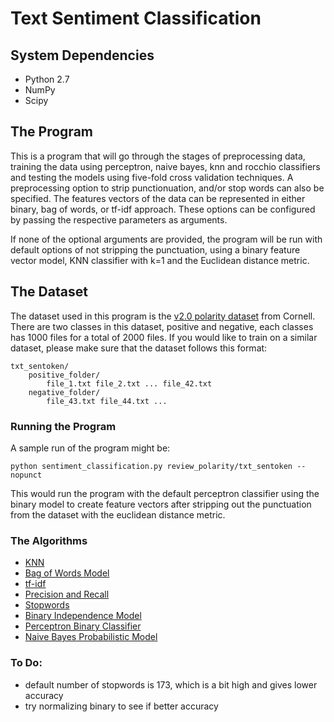 # Text Sentiment Classification

## System Dependencies
- Python 2.7
- NumPy
- Scipy

## The Program
This is a program that will go through the stages of preprocessing data, training the
data using perceptron, naive bayes, knn and rocchio classifiers and testing the models using five-fold cross validation techniques. A preprocessing option to strip punctionuation, and/or stop words can also be specified. The features vectors of the data can be represented in either binary, bag of words, or tf-idf approach. These options can be configured by passing the respective parameters as arguments. 

If none of the optional arguments are provided, the program will be run with default options of not stripping the punctuation, using a binary feature vector model, KNN classifier with k=1 and the Euclidean distance metric.

## The Dataset
The dataset used in this program is the [v2.0 polarity dataset](https://www.cs.cornell.edu/people/pabo/movie-review-data/) from Cornell. There are two classes in this dataset, positive and negative, each classes has 1000 files for a total of 2000 files. 
If you would like to train on a similar dataset, please make sure that the 
dataset follows this format:
```
txt_sentoken/  
    positive_folder/
        file_1.txt file_2.txt ... file_42.txt
    negative_folder/
        file_43.txt file_44.txt ...
```        

### Running the Program
A sample run of the program might be:
```
python sentiment_classification.py review_polarity/txt_sentoken --nopunct
```
This would run the program with the default perceptron classifier using the binary model to create feature vectors after stripping out the punctuation from the dataset with the euclidean distance metric.

### The Algorithms
- [KNN](https://en.wikipedia.org/wiki/K-nearest_neighbors_algorithm)
- [Bag of Words Model](https://en.wikipedia.org/wiki/Bag-of-words_model)
- [tf-idf](https://en.wikipedia.org/wiki/Tf%E2%80%93idf)
- [Precision and Recall](https://en.wikipedia.org/wiki/Precision_and_recall)
- [Stopwords](http://www.ranks.nl/stopwords)
- [Binary Independence Model](https://en.wikipedia.org/wiki/Binary_Independence_Model)
- [Perceptron Binary Classifier](https://en.wikipedia.org/wiki/Perceptron)
- [Naive Bayes Probabilistic Model](https://en.wikipedia.org/wiki/Naive_Bayes_classifier)

### To Do:
- default number of stopwords is 173, which is a bit high and gives lower accuracy 
- try normalizing binary to see if better accuracy